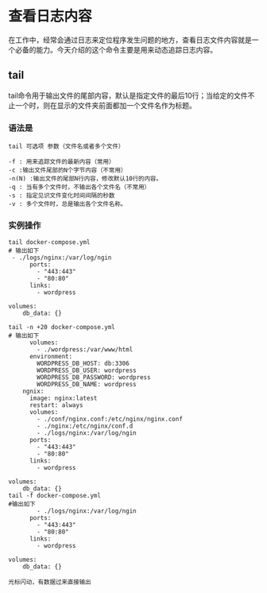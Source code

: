 # 查看日志内容

在工作中，经常会通过日志来定位程序发生问题的地方，查看日志文件内容就是一个必备的能力。今天介绍的这个命令主要是用来动态追踪日志内容。

## tail

tail命令用于输出文件的尾部内容，默认是指定文件的最后10行；当给定的文件不止一个时，则在显示的文件夹前面都加一个文件名作为标题。

### 语法是

```linux
tail 可选项 参数（文件名或者多个文件）

-f : 用来追踪文件的最新内容（常用）
-c :输出文件尾部的N个字节内容（不常用）
-n(N) :输出文件的尾部N行内容，修改默认10行的内容。
-q : 当有多个文件时，不输出各个文件名（不常用）
-s : 指定见识文件变化时间间隔的秒数
-v : 多个文件时，总是输出各个文件名称。
```

### 实例操作

```linux
tail docker-compose.yml
# 输出如下
 - ./logs/nginx:/var/log/ngin
      ports:
        - "443:443"
        - "80:80"
      links:
        - wordpress

volumes:
    db_data: {}

tail -n +20 docker-compose.yml
# 输出如下
      volumes:
        - ./wordpress:/var/www/html
      environment:
        WORDPRESS_DB_HOST: db:3306
        WORDPRESS_DB_USER: wordpress
        WORDPRESS_DB_PASSWORD: wordpress
        WORDPRESS_DB_NAME: wordpress
    ngnix:
      image: nginx:latest
      restart: always
      volumes:
        - ./conf/nginx.conf:/etc/nginx/nginx.conf
        - ./nginx:/etc/nginx/conf.d
        - ./logs/nginx:/var/log/ngin
      ports:
        - "443:443"
        - "80:80"
      links:
        - wordpress

volumes:
    db_data: {}
tail -f docker-compose.yml 
#输出如下
        - ./logs/nginx:/var/log/ngin
      ports:
        - "443:443"
        - "80:80"
      links:
        - wordpress

volumes:
    db_data: {}

光标闪动，有数据过来直接输出

```
